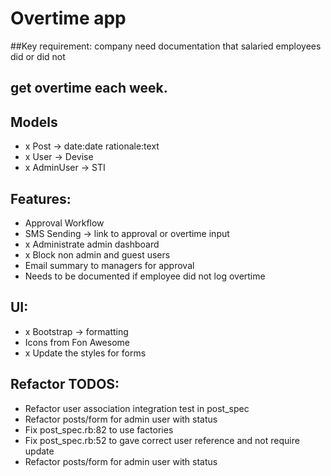 # Overtime app

##Key requirement: company need documentation that salaried employees did or did not
## get overtime each week.

## Models
- x Post -> date:date rationale:text
- x User -> Devise
- x AdminUser -> STI

## Features:
- Approval Workflow
- SMS Sending -> link to approval or overtime input
- x Administrate admin dashboard
- x Block non admin and guest users
- Email summary to managers for approval
- Needs to be documented if employee did not log overtime

## UI:
- x Bootstrap -> formatting
- Icons from Fon Awesome
- x Update the styles for forms

## Refactor TODOS:
- Refactor user association integration test in post_spec
- Refactor posts/form for admin user with status
- Fix post_spec.rb:82 to use factories
- Fix post_spec.rb:52 to gave correct user reference and not require update
- Refactor posts/form for admin user with status

